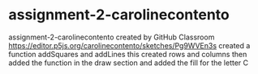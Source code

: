# assignment-2-carolinecontento
assignment-2-carolinecontento created by GitHub Classroom
https://editor.p5js.org/carolinecontento/sketches/Pg9WVEn3s
created a function addSquares and addLines
this created rows and columns
then added the function in the draw section
and added the fill for the letter C

